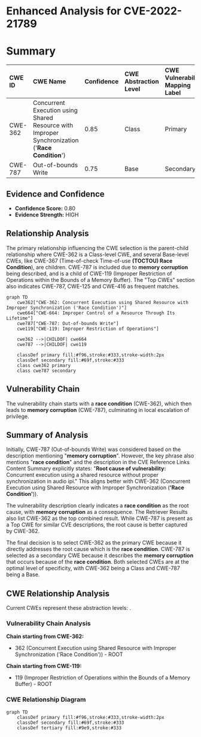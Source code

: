 # Enhanced Analysis for CVE-2022-21789

# Summary
| CWE ID  | CWE Name                                                                                                                                | Confidence | CWE Abstraction Level | CWE Vulnerability Mapping Label | CWE-Vulnerability Mapping Notes |
| :-------- | :--------------------------------------------------------------------------------------------------------------------------------------- | :---------- | :---------------------- | :------------------------------ | :------------------------------ |
| CWE-362   | Concurrent Execution using Shared Resource with Improper Synchronization ('**Race Condition**')                                           | 0.85       | Class                   | Primary                         | Allowed-with-Review           |
| CWE-787 | Out-of-bounds Write                                                                                                                                | 0.75       | Base                   | Secondary                         | Allowed           |

## Evidence and Confidence

*   **Confidence Score:** 0.80
*   **Evidence Strength:** HIGH

## Relationship Analysis
The primary relationship influencing the CWE selection is the parent-child relationship where CWE-362 is a Class-level CWE, and several Base-level CWEs, like CWE-367 (Time-of-check Time-of-use **(TOCTOU) Race Condition**), are children. CWE-787 is included due to **memory corruption** being described, and is a child of CWE-119 (Improper Restriction of Operations within the Bounds of a Memory Buffer). The "Top CWEs" section also indicates CWE-787, CWE-125 and CWE-416 as frequent matches.

```mermaid
graph TD
    cwe362["CWE-362: Concurrent Execution using Shared Resource with Improper Synchronization ('Race Condition')"]
    cwe664["CWE-664: Improper Control of a Resource Through Its Lifetime"]
    cwe787["CWE-787: Out-of-bounds Write"]
    cwe119["CWE-119: Improper Restriction of Operations"]
    
    cwe362 -->|CHILDOF| cwe664
    cwe787 -->|CHILDOF| cwe119
    
    classDef primary fill:#f96,stroke:#333,stroke-width:2px
    classDef secondary fill:#69f,stroke:#333
    class cwe362 primary
    class cwe787 secondary
```

## Vulnerability Chain
The vulnerability chain starts with a **race condition** (CWE-362), which then leads to **memory corruption** (CWE-787), culminating in local escalation of privilege.

## Summary of Analysis
Initially, CWE-787 (Out-of-bounds Write) was considered based on the description mentioning "**memory corruption**". However, the key phrase also mentions "**race condition**" and the description in the CVE Reference Links Content Summary explicitly states: "**Root cause of vulnerability:** Concurrent execution using a shared resource without proper synchronization in audio ipi." This aligns better with CWE-362 (Concurrent Execution using Shared Resource with Improper Synchronization (**'Race Condition'**)).

The vulnerability description clearly indicates a **race condition** as the root cause, with **memory corruption** as a consequence. The Retriever Results also list CWE-362 as the top combined result. While CWE-787 is present as a Top CWE for similar CVE descriptions, the root cause is better captured by CWE-362.

The final decision is to select CWE-362 as the primary CWE because it directly addresses the root cause which is the **race condition**. CWE-787 is selected as a secondary CWE because it describes the **memory corruption** that occurs because of the **race condition**. Both selected CWEs are at the optimal level of specificity, with CWE-362 being a Class and CWE-787 being a Base.


## CWE Relationship Analysis

Current CWEs represent these abstraction levels: .


### Vulnerability Chain Analysis

**Chain starting from CWE-362:**
- 362 (Concurrent Execution using Shared Resource with Improper Synchronization ('Race Condition')) - ROOT


**Chain starting from CWE-119:**
- 119 (Improper Restriction of Operations within the Bounds of a Memory Buffer) - ROOT



### CWE Relationship Diagram

```mermaid
graph TD
    classDef primary fill:#f96,stroke:#333,stroke-width:2px
    classDef secondary fill:#69f,stroke:#333
    classDef tertiary fill:#9e9,stroke:#333
```